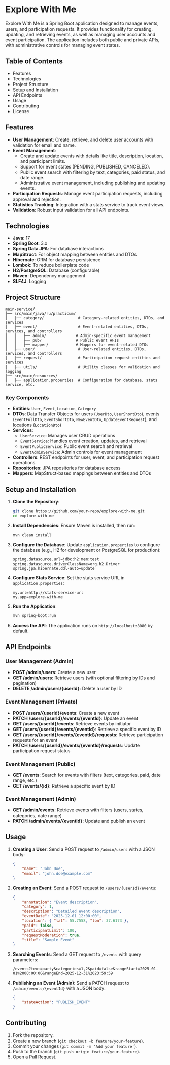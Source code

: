 # Explore With Me

Explore With Me is a Spring Boot application designed to manage events, users, and participation requests. It provides functionality for creating, updating, and retrieving events, as well as managing user accounts and event participation. The application includes both public and private APIs, with administrative controls for managing event states.

## Table of Contents

- Features
- Technologies
- Project Structure
- Setup and Installation
- API Endpoints
- Usage
- Contributing
- License

## Features

- **User Management**: Create, retrieve, and delete user accounts with validation for email and name.
- **Event Management**:
  - Create and update events with details like title, description, location, and participant limits.
  - Support for event states (PENDING, PUBLISHED, CANCELED).
  - Public event search with filtering by text, categories, paid status, and date range.
  - Administrative event management, including publishing and updating events.
- **Participation Requests**: Manage event participation requests, including approval and rejection.
- **Statistics Tracking**: Integration with a stats service to track event views.
- **Validation**: Robust input validation for all API endpoints.

## Technologies

- **Java**: 17
- **Spring Boot**: 3.x
- **Spring Data JPA**: For database interactions
- **MapStruct**: For object mapping between entities and DTOs
- **Hibernate**: ORM for database persistence
- **Lombok**: To reduce boilerplate code
- **H2/PostgreSQL**: Database (configurable)
- **Maven**: Dependency management
- **SLF4J**: Logging

## Project Structure

```
main-service/
├── src/main/java/ru/practicum/
│   ├── category/               # Category-related entities, DTOs, and services
│   ├── event/                  # Event-related entities, DTOs, services, and controllers
│   │   ├── admin/             # Admin-specific event management
│   │   ├── pub/               # Public event APIs
│   │   ├── mapper/            # Mappers for event-related DTOs
│   ├── user/                   # User-related entities, DTOs, services, and controllers
│   ├── request/                # Participation request entities and services
│   ├── utils/                  # Utility classes for validation and logging
├── src/main/resources/
│   ├── application.properties  # Configuration for database, stats service, etc.
```

### Key Components

- **Entities**: `User`, `Event`, `Location`, `Category`
- **DTOs**: Data Transfer Objects for users (`UserDto`, `UserShortDto`), events (`EventFullDto`, `EventShortDto`, `NewEventDto`, `UpdateEventRequest`), and locations (`LocationDto`)
- **Services**:
  - `UserService`: Manages user CRUD operations
  - `EventService`: Handles event creation, updates, and retrieval
  - `EventPublicService`: Public event search and retrieval
  - `EventAdminService`: Admin controls for event management
- **Controllers**: REST endpoints for user, event, and participation request operations
- **Repositories**: JPA repositories for database access
- **Mappers**: MapStruct-based mappings between entities and DTOs

## Setup and Installation

1. **Clone the Repository**:

   ```bash
   git clone https://github.com/your-repo/explore-with-me.git
   cd explore-with-me
   ```

2. **Install Dependencies**: Ensure Maven is installed, then run:

   ```bash
   mvn clean install
   ```

3. **Configure the Database**: Update `application.properties` to configure the database (e.g., H2 for development or PostgreSQL for production):

   ```properties
   spring.datasource.url=jdbc:h2:mem:test
   spring.datasource.driverClassName=org.h2.Driver
   spring.jpa.hibernate.ddl-auto=update
   ```

4. **Configure Stats Service**: Set the stats service URL in `application.properties`:

   ```properties
   my.url=http://stats-service-url
   my.app=explore-with-me
   ```

5. **Run the Application**:

   ```bash
   mvn spring-boot:run
   ```

6. **Access the API**: The application runs on `http://localhost:8080` by default.

## API Endpoints

### User Management (Admin)

- **POST /admin/users**: Create a new user
- **GET /admin/users**: Retrieve users (with optional filtering by IDs and pagination)
- **DELETE /admin/users/{userId}**: Delete a user by ID

### Event Management (Private)

- **POST /users/{userId}/events**: Create a new event
- **PATCH /users/{userId}/events/{eventId}**: Update an event
- **GET /users/{userId}/events**: Retrieve events by initiator
- **GET /users/{userId}/events/{eventId}**: Retrieve a specific event by ID
- **GET /users/{userId}/events/{eventId}/requests**: Retrieve participation requests for an event
- **PATCH /users/{userId}/events/{eventId}/requests**: Update participation request status

### Event Management (Public)

- **GET /events**: Search for events with filters (text, categories, paid, date range, etc.)
- **GET /events/{id}**: Retrieve a specific event by ID

### Event Management (Admin)

- **GET /admin/events**: Retrieve events with filters (users, states, categories, date range)
- **PATCH /admin/events/{eventId}**: Update and publish an event

## Usage

1. **Creating a User**: Send a POST request to `/admin/users` with a JSON body:

   ```json
   {
       "name": "John Doe",
       "email": "john.doe@example.com"
   }
   ```

2. **Creating an Event**: Send a POST request to `/users/{userId}/events`:

   ```json
   {
       "annotation": "Event description",
       "category": 1,
       "description": "Detailed event description",
       "eventDate": "2025-12-01 12:00:00",
       "location": { "lat": 55.7558, "lon": 37.6173 },
       "paid": false,
       "participantLimit": 100,
       "requestModeration": true,
       "title": "Sample Event"
   }
   ```

3. **Searching Events**: Send a GET request to `/events` with query parameters:

   ```
   /events?text=party&categories=1,2&paid=false&rangeStart=2025-01-01%2000:00:00&rangeEnd=2025-12-31%2023:59:59
   ```

4. **Publishing an Event (Admin)**: Send a PATCH request to `/admin/events/{eventId}` with a JSON body:

   ```json
   {
       "stateAction": "PUBLISH_EVENT"
   }
   ```

## Contributing

1. Fork the repository.
2. Create a new branch (`git checkout -b feature/your-feature`).
3. Commit your changes (`git commit -m 'Add your feature'`).
4. Push to the branch (`git push origin feature/your-feature`).
5. Open a Pull Request.